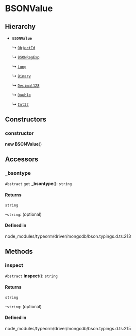 # BSONValue

## Hierarchy

- **`BSONValue`**

  ↳ [`ObjectId`](ObjectId.md)

  ↳ [`BSONRegExp`](BSONRegExp.md)

  ↳ [`Long`](Long.md)

  ↳ [`Binary`](Binary.md)

  ↳ [`Decimal128`](Decimal128.md)

  ↳ [`Double`](Double.md)

  ↳ [`Int32`](Int32.md)

## Constructors

### constructor

**new BSONValue**()

## Accessors

### \_bsontype

`Abstract` `get` **_bsontype**(): `string`

#### Returns

`string`

-`string`: (optional) 

#### Defined in

node_modules/typeorm/driver/mongodb/bson.typings.d.ts:213

## Methods

### inspect

`Abstract` **inspect**(): `string`

#### Returns

`string`

-`string`: (optional) 

#### Defined in

node_modules/typeorm/driver/mongodb/bson.typings.d.ts:215

